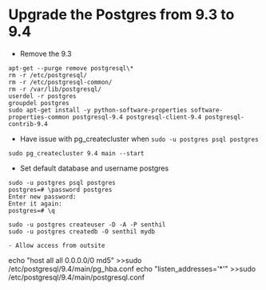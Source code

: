 Upgrade the Postgres from 9.3 to 9.4
===========
- Remove the 9.3

```
apt-get --purge remove postgresql\*
rm -r /etc/postgresql/
rm -r /etc/postgresql-common/
rm -r /var/lib/postgresql/
userdel -r postgres
groupdel postgres
sudo apt-get install -y python-software-properties software-properties-common postgresql-9.4 postgresql-client-9.4 postgresql-contrib-9.4
```
- Have issue with pg_createcluster when ```sudo -u postgres psql postgres```

```
sudo pg_createcluster 9.4 main --start
```
-  Set default database and username postgres

```
sudo -u postgres psql postgres
postgres=# \password postgres 
Enter new password: 
Enter it again: 
postgres=# \q

sudo -u postgres createuser -D -A -P senthil
sudo -u postgres createdb -O senthil mydb

- Allow access from outsite

```
echo "host all  all    0.0.0.0/0  md5" >>sudo /etc/postgresql/9.4/main/pg_hba.conf
echo "listen_addresses='*'" >>sudo  /etc/postgresql/9.4/main/postgresql.conf
```

